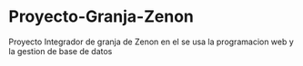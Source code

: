﻿# Proyecto-Granja-Zenon
Proyecto Integrador de granja de Zenon en el se usa la programacion web y la gestion de base de datos
